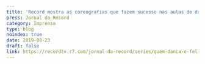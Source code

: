 ```yaml
---
title: 'Record mostra as coreografias que fazem sucesso nas aulas de dança'
press: Jornal da Record
category: Imprensa
type: blog
noindex: true
date: 2019-08-23
draft: false
link: https://recordtv.r7.com/jornal-da-record/series/quem-danca-e-feliz-29092018
---
```

